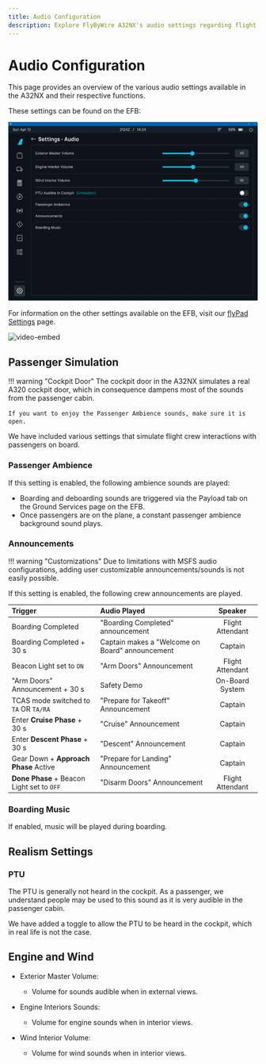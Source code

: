 ```yaml
---
title: Audio Configuration
description: Explore FlyByWire A32NX's audio settings regarding flight crew interactions, passengers, engine and wind sounds for an authentic flight experience.
---
```


# Audio Configuration

This page provides an overview of the various audio settings available in the A32NX and their respective functions.

These settings can be found on the EFB:

![EFB Audio Settings](../../common/assets/flypados3/flypad-settings-audio.png)

For information on the other settings available on the EFB, visit our [flyPad Settings](../../common/flypados3/settings.md) page.

![video-embed](https://www.youtube-nocookie.com/embed/3i1FaGKOwII)

## Passenger Simulation

!!! warning "Cockpit Door"
    The cockpit door in the A32NX simulates a real A320 cockpit door, which in consequence dampens most of the sounds from the passenger cabin. 

    If you want to enjoy the Passenger Ambience sounds, make sure it is open.

We have included various settings that simulate flight crew interactions with passengers on board.

### Passenger Ambience
If this setting is enabled, the following ambience sounds are played:

- Boarding and deboarding sounds are triggered via the Payload tab on the Ground Services page on the EFB.
- Once passengers are on the plane, a constant passenger ambience background sound plays.

### Announcements

!!! warning "Customizations"
    Due to limitations with MSFS audio configurations, adding user customizable announcements/sounds is not easily possible.

If this setting is enabled, the following crew announcements are played.

| Trigger                                    | Audio Played                                    |     Speaker      |
|:-------------------------------------------|:------------------------------------------------|:----------------:|
| Boarding Completed                         | "Boarding Completed" announcement               | Flight Attendant |
| Boarding Completed + 30 s                  | Captain makes a "Welcome on Board" announcement |     Captain      |
| Beacon Light set to `ON`                   | "Arm Doors" Announcement                        | Flight Attendant |
| "Arm Doors" Announcement + 30 s            | Safety Demo                                     | On-Board System  |
| TCAS mode switched to `TA` OR `TA/RA`      | "Prepare for Takeoff" Announcement              |     Captain      |
| Enter **Cruise Phase** + 30 s              | "Cruise" Announcement                           |     Captain      |
| Enter **Descent Phase** + 30 s             | "Descent" Announcement                          |     Captain      |
| Gear Down + **Approach Phase** Active      | "Prepare for Landing" Announcement              |     Captain      |
| **Done Phase** + Beacon Light set to `OFF` | "Disarm Doors" Announcement                     | Flight Attendant |

### Boarding Music
If enabled, music will be played during boarding.

## Realism Settings

### PTU

The PTU is generally not heard in the cockpit. As a passenger, we understand people may be used to this sound as it is very audible in the passenger cabin.

We have added a toggle to allow the PTU to be heard in the cockpit, which in real life is not the case. 

## Engine and Wind

- Exterior Master Volume:
    - Volume for sounds audible when in external views.

- Engine Interiors Sounds:
    - Volume for engine sounds when in interior views.

- Wind Interior Volume:
    - Volume for wind sounds when in interior views.
